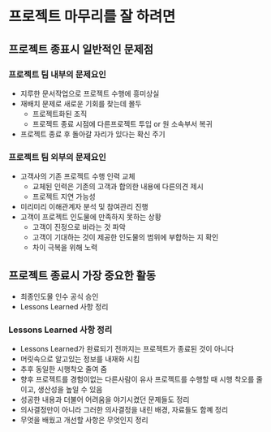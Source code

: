 # 프로젝트 마무리를 잘 하려면

## 프로젝트 종표시 일반적인 문제점

### 프로젝트 팀 내부의 문제요인

- 지루한 문서작업으로 프로젝트 수행에 흥미상실
- 재배치 문제로 새로운 기회를 찾는데 몰두
  - 프로젝트화된 조직
  - 프로젝트 종료 시점에 다른프로젝트 투입 or 원 소속부서 복귀
- 프로젝트 종료 후 돌아갈 자리가 있다는 확신 주기

### 프로젝트 팀 외부의 문제요인

- 고객사의 기존 프로젝트 수행 인력 교체
  - 교체된 인력은 기존의 고객과 합의한 내용에 다른의견 제시
  - 프로젝트 지연 가능성
- 미리미리 이해관계자 분석 및 참여관리 진행
- 고객이 프로젝트 인도물에 만족하지 못하는 상황
  - 고객이 진정으로 바라는 것 파악
  - 고객이 기대하는 것이 제공한 인도물의 범위에 부합하는 지 확인
  - 차이 극복을 위해 노력

## 프로젝트 종료시 가장 중요한 활동

- 최종인도물 인수 공식 승인
- Lessons Learned 사항 정리

### Lessons Learned 사항 정리

- Lessons Learned가 완료되기 전까지는 프로젝트가 종료된 것이 아니다
- 머릿속으로 알고있는 정보를 내재화 시킴
- 추후 동일한 시행착오 줄여 줌
- 향후 프로젝트를 경험이없는 다른사람이 유사 프로젝트를 수행할 때 시행 착오를 줄이고, 생산성을 높일 수 있음
- 성공한 내용과 더불어 어려움을 야기시켰던 문제들도 정리
- 의사결정만이 아니라 그러한 의사결정을 내린 배경, 자료들도 함꼐 정리
- 무엇을 배웠고 개선할 사항은 무엇인지 정리
